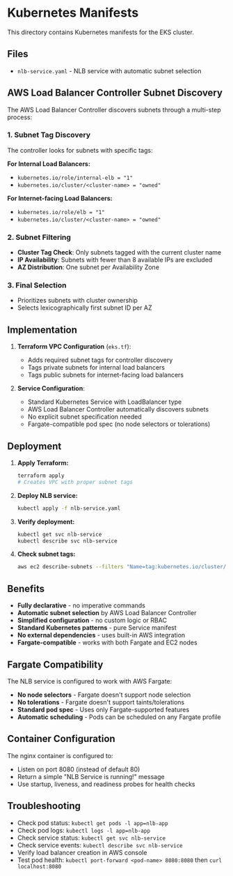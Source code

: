 # Kubernetes Manifests

This directory contains Kubernetes manifests for the EKS cluster.

## Files

- `nlb-service.yaml` - NLB service with automatic subnet selection

## AWS Load Balancer Controller Subnet Discovery

The AWS Load Balancer Controller discovers subnets through a multi-step process:

### 1. Subnet Tag Discovery
The controller looks for subnets with specific tags:

**For Internal Load Balancers:**
- `kubernetes.io/role/internal-elb = "1"`
- `kubernetes.io/cluster/<cluster-name> = "owned"`

**For Internet-facing Load Balancers:**
- `kubernetes.io/role/elb = "1"`
- `kubernetes.io/cluster/<cluster-name> = "owned"`

### 2. Subnet Filtering
- **Cluster Tag Check**: Only subnets tagged with the current cluster name
- **IP Availability**: Subnets with fewer than 8 available IPs are excluded
- **AZ Distribution**: One subnet per Availability Zone

### 3. Final Selection
- Prioritizes subnets with cluster ownership
- Selects lexicographically first subnet ID per AZ

## Implementation

1. **Terraform VPC Configuration** (`eks.tf`):
   - Adds required subnet tags for controller discovery
   - Tags private subnets for internal load balancers
   - Tags public subnets for internet-facing load balancers

2. **Service Configuration**:
   - Standard Kubernetes Service with LoadBalancer type
   - AWS Load Balancer Controller automatically discovers subnets
   - No explicit subnet specification needed
   - Fargate-compatible pod spec (no node selectors or tolerations)

## Deployment

1. **Apply Terraform:**
   ```bash
   terraform apply
   # Creates VPC with proper subnet tags
   ```

2. **Deploy NLB service:**
   ```bash
   kubectl apply -f nlb-service.yaml
   ```

3. **Verify deployment:**
   ```bash
   kubectl get svc nlb-service
   kubectl describe svc nlb-service
   ```

4. **Check subnet tags:**
   ```bash
   aws ec2 describe-subnets --filters "Name=tag:kubernetes.io/cluster/dev-eks-cluster,Values=owned"
   ```

## Benefits

- **Fully declarative** - no imperative commands
- **Automatic subnet selection** by AWS Load Balancer Controller
- **Simplified configuration** - no custom logic or RBAC
- **Standard Kubernetes patterns** - pure Service manifest
- **No external dependencies** - uses built-in AWS integration
- **Fargate-compatible** - works with both Fargate and EC2 nodes

## Fargate Compatibility

The NLB service is configured to work with AWS Fargate:

- **No node selectors** - Fargate doesn't support node selection
- **No tolerations** - Fargate doesn't support taints/tolerations
- **Standard pod spec** - Uses only Fargate-supported features
- **Automatic scheduling** - Pods can be scheduled on any Fargate profile

## Container Configuration

The nginx container is configured to:
- Listen on port 8080 (instead of default 80)
- Return a simple "NLB Service is running!" message
- Use startup, liveness, and readiness probes for health checks

## Troubleshooting

- Check pod status: `kubectl get pods -l app=nlb-app`
- Check pod logs: `kubectl logs -l app=nlb-app`
- Check service status: `kubectl get svc nlb-service`
- Check service events: `kubectl describe svc nlb-service`
- Verify load balancer creation in AWS console
- Test pod health: `kubectl port-forward <pod-name> 8080:8080` then `curl localhost:8080`